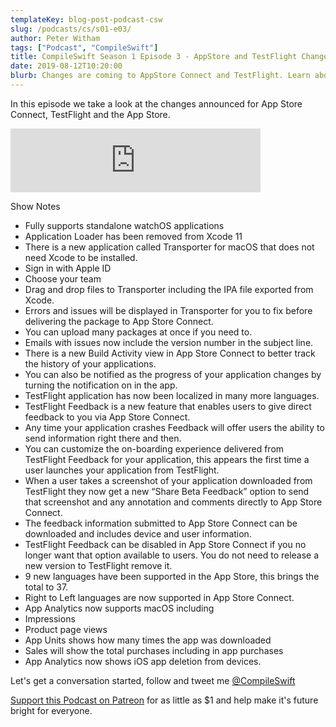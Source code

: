 ```yaml
---
templateKey: blog-post-podcast-csw
slug: /podcasts/cs/s01-e03/
author: Peter Witham
tags: ["Podcast", "CompileSwift"]
title: CompileSwift Season 1 Episode 3 - AppStore and TestFlight Changes.
date: 2019-08-12T10:20:00
blurb: Changes are coming to AppStore Connect and TestFlight. Learn about them now in this episode so you are prepared.
---
```


In this episode we take a look at the changes announced for App Store Connect, TestFlight and the App Store.

<iframe src="https://anchor.fm/compileswift/embed/episodes/App-Store-Connect--TestFlight-and-App-Store-Changes-e4bdtf/a-ah4os9" height="102" width="400" frameborder="0" scrolling="no"></iframe>

Show Notes

- Fully supports standalone watchOS applications
- Application Loader has been removed from Xcode 11
- There is a new application called Transporter for macOS that does not need Xcode to be installed.
- Sign in with Apple ID
- Choose your team
- Drag and drop files to Transporter including the IPA file exported from Xcode.
- Errors and issues will be displayed in Transporter for you to fix before delivering the package to App Store Connect.
- You can upload many packages at once if you need to.
- Emails with issues now include the version number in the subject line.
- There is a new Build Activity view in App Store Connect to better track the history of your applications.
- You can also be notified as the progress of your application changes by turning the notification on in the app.
- TestFlight application has now been localized in many more languages.
- TestFlight Feedback is a new feature that enables users to give direct feedback to you via App Store Connect.
- Any time your application crashes Feedback will offer users the ability to send information right there and then.
- You can customize the on-boarding experience delivered from TestFlight Feedback for your application, this appears the first time a user launches your application from TestFlight.
- When a user takes a screenshot of your application downloaded from TestFlight they now get a new “Share Beta Feedback” option to send that screenshot and any annotation and comments directly to App Store Connect.
- The feedback information submitted to App Store Connect can be downloaded and includes device and user information.
- TestFlight Feedback can be disabled in App Store Connect if you no longer want that option available to users. You do not need to release a new version to TestFlight remove it.
- 9 new languages have been supported in the App Store, this brings the total to 37.
- Right to Left languages are now supported in App Store Connect.
- App Analytics now supports macOS including
- Impressions
- Product page views
- App Units shows how many times the app was downloaded
- Sales will show the total purchases including in app purchases
- App Analytics now shows iOS app deletion from devices.

Let's get a conversation started, follow and tweet me [@CompileSwift](https://twitter.com/compileswift)

[Support this Podcast on Patreon](https://patreon.com/pwcom) for as little as $1 and help make it's future bright for everyone.
